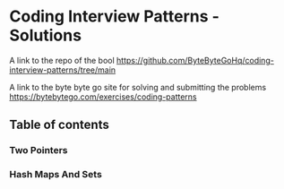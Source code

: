 <h1>Coding Interview Patterns - Solutions</h1>


A link to the repo of the bool https://github.com/ByteByteGoHq/coding-interview-patterns/tree/main


A link to the byte byte go site for solving and submitting the problems https://bytebytego.com/exercises/coding-patterns

<h2>Table of contents</h2>
<h3>Two Pointers</h3>
<h3>Hash Maps And Sets</h3>
